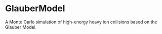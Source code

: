 # GlauberModel
A Monte Carlo simulation of high-energy heavy ion collisions based on the Glauber Model.
